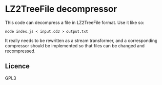# LZ2TreeFile decompressor

This code can decompress a file in LZ2TreeFile format.  Use it like so:

    node index.js < input.cd3 > output.txt

It really needs to be rewritten as a stream transformer, and a corresponding
compressor should be implemented so that files can be changed and recompressed.

## Licence

GPL3
